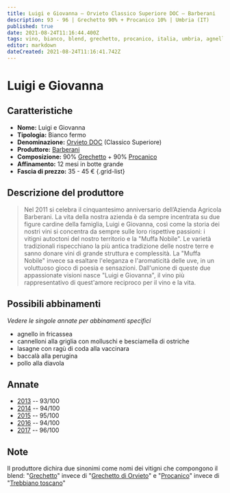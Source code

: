 ```yaml
---
title: Luigi e Giovanna – Orvieto Classico Superiore DOC – Barberani
description: 93 - 96 | Grechetto 90% + Procanico 10% | Umbria (IT)
published: true
date: 2021-08-24T11:16:44.400Z
tags: vino, bianco, blend, grechetto, procanico, italia, umbria, agnello in fricassea, cannelloni alla griglia con molluschi e besciamella di ostriche, lasagne con ragù di coda alla vaccinara, baccalà alla perugina, pollo alla diavola
editor: markdown
dateCreated: 2021-08-24T11:16:41.742Z
---
```


# Luigi e Giovanna

## Caratteristiche
- **Nome:** Luigi e Giovanna
- **Tipologia:** Bianco fermo
- **Denominazione:** [Orvieto DOC](/denominazioni/Italia/Umbria/DOC/Orvieto) (Classico Superiore)
- **Produttore:** [Barberani](/produttori/Italia/Umbria/Barberani) 
- **Composizione:** 90% [Grechetto](/vitigni/bacca-bianca/grechetto) + 90% [Procanico](/vitigni/bacca-bianca/trebbiano-toscano)
- **Affinamento:** 12 mesi in botte grande 
- **Fascia di prezzo:** 35 - 45 €
{.grid-list}

## Descrizione del produttore

> Nel 2011 si celebra il cinquantesimo anniversario dell’Azienda Agricola Barberani. La vita della nostra azienda è da sempre incentrata su due figure cardine della famiglia, Luigi e Giovanna, così come la storia dei nostri vini si concentra da sempre sulle loro rispettive passioni: i vitigni autoctoni del nostro territorio e la "Muffa Nobile". Le varietà tradizionali rispecchiano la più antica tradizione delle nostre terre e sanno donare vini di grande struttura e complessità. La "Muffa Nobile" invece sa esaltare l'eleganza e l'aromaticità delle uve, in un voluttuoso gioco di poesia e sensazioni. Dall'unione di queste due appassionate visioni nasce "Luigi e Giovanna", il vino più rappresentativo di quest'amore reciproco per il vino e la vita.


## Possibili abbinamenti
*Vedere le singole annate per abbinamenti specifici*

- agnello in fricassea
- cannelloni alla griglia con molluschi e besciamella di ostriche
- lasagne con ragù di coda alla vaccinara
- baccalà alla perugina
- pollo alla diavola

## Annate
- [2013](vini/Italia/Trentino/Poier-e-Sandri/Palai/2013) -- 93/100
- [2014](vini/Italia/Trentino/Poier-e-Sandri/Palai/2014) -- 94/100
- [2015](vini/Italia/Trentino/Poier-e-Sandri/Palai/2015) -- 95/100
- [2016](vini/Italia/Trentino/Poier-e-Sandri/Palai/2016) -- 94/100
- [2017](vini/Italia/Trentino/Poier-e-Sandri/Palai/2017) -- 96/100

## Note
Il produttore dichira due sinonimi come nomi dei vitigni che compongono il blend: "[Grechetto](/vitigni/bacca-bianca/grechetto)" invece di "[Grechetto di Orvieto](/vitigni/bacca-bianca/grechetto-di-orvieto)" e "[Procanico](/vitigni/bacca-bianca/procanico)" invece di "[Trebbiano toscano](/vitigni/bacca-bianca/trebbiano-toscano)"
